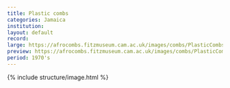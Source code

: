 ```yaml
---
title: Plastic combs
categories: Jamaica
institution:
layout: default
record:
large: https://afrocombs.fitzmuseum.cam.ac.uk/images/combs/PlasticCombsBox3_201209_mdb56-RECTO_a_mas.jpg
preview: https://afrocombs.fitzmuseum.cam.ac.uk/images/combs/PlasticCombsBox3_201209_mdb56-RECTO_a_mas.jpg
period: 1970's
---
```

{% include structure/image.html %}
